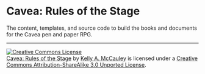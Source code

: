 # Cavea: Rules of the Stage

The content, templates, and source code to build the books and documents for the Cavea pen and paper RPG.


-----

<a rel="license" href="http://creativecommons.org/licenses/by-sa/3.0/deed.en_US"><img alt="Creative Commons License" style="border-width:0" src="http://i.creativecommons.org/l/by-sa/3.0/88x31.png" /></a><br /><span xmlns:dct="http://purl.org/dc/terms/" property="dct:title"><a href="http://caveagames.org/rules">Cavea: Rules of the Stage</a></span> by <a mlns:cc="http://creativecommons.org/ns#" href="http://99kayaks.com/us#us-kelly-mccauley" property="cc:attributionName" rel="cc:attributionURL">Kelly A. McCauley</a> is licensed under a <a rel="license" href="http://creativecommons.org/licenses/by-sa/3.0/deed.en_US">Creative Commons Attribution-ShareAlike 3.0 Unported License</a>.

